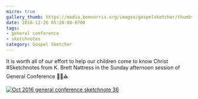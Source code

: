 ```yaml
---
micro: true
gallery_thumb: https://media.bennorris.org/images/gospelsketcher/thumbs/oct-16-5-nattress.jpg
date: 2016-12-26 05:28:08-0700
tags:
- general conference
- sketchnotes
category: Gospel Sketcher
---
```


It is worth all of our effort to help our children come to know Christ
#Sketchnotes from K. Brett Nattress in the Sunday afternoon session of General Conference ✍🏼⛪️

[![Oct 2016 general conference sketchnote 36](https://media.bennorris.org/images/gospelsketcher/general-conference/oct-2016/oct-16-5-nattress.jpg)](https://media.bennorris.org/images/gospelsketcher/general-conference/oct-2016/oct-16-5-nattress.jpg)